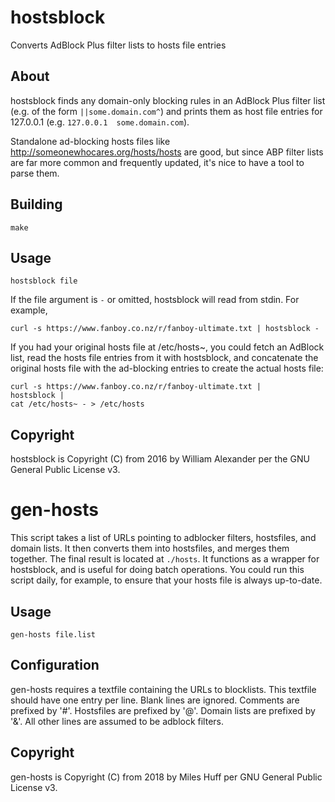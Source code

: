 hostsblock
==========

Converts AdBlock Plus filter lists to hosts file entries

About
-----

hostsblock finds any domain-only blocking rules in an AdBlock Plus filter list
(e.g. of the form `||some.domain.com^`) and prints them as host file entries
for 127.0.0.1 (e.g. `127.0.0.1	some.domain.com`).

Standalone ad-blocking hosts files like http://someonewhocares.org/hosts/hosts
are good, but since ABP filter lists are far more common and frequently updated,
it's nice to have a tool to parse them.

Building
--------

    make

Usage
-----

    hostsblock file

If the file argument is `-` or omitted, hostsblock will read from stdin. For
example,

    curl -s https://www.fanboy.co.nz/r/fanboy-ultimate.txt | hostsblock -

If you had your original hosts file at /etc/hosts~, you could fetch an AdBlock
list, read the hosts file entries from it with hostsblock, and concatenate the
original hosts file with the ad-blocking entries to create the actual hosts
file:

    curl -s https://www.fanboy.co.nz/r/fanboy-ultimate.txt |
    hostsblock |
    cat /etc/hosts~ - > /etc/hosts

Copyright
---------

hostsblock is Copyright (C) from 2016 by William Alexander per the GNU General Public License v3.

gen-hosts
=========

This script takes a list of URLs pointing to adblocker filters, hostsfiles, and domain lists.
It then converts them into hostsfiles, and merges them together.
The final result is located at `./hosts`.
It functions as a wrapper for hostsblock, and is useful for doing batch operations.
You could run this script daily, for example, to ensure that your hosts file is always up-to-date.

Usage
-----

    gen-hosts file.list

Configuration
-------------

gen-hosts requires a textfile containing the URLs to blocklists.
This textfile should have one entry per line.
Blank lines are ignored.
Comments are prefixed by '#'.
Hostsfiles are prefixed by '@'.
Domain lists are prefixed by '&'.
All other lines are assumed to be adblock filters.

Copyright
---------

gen-hosts is Copyright (C) from 2018 by Miles Huff per GNU General Public License v3.
